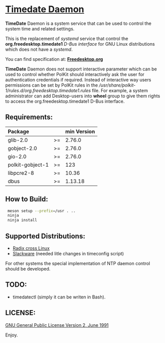
# [Timedate Daemon](https://cgit.radix.pro/radix/timedated.git/)

**TimeDate** Daemon is a system service that can be used to control the system time
and related settings.

This is the replacement of *systemd* service that control the **org.freedesktop.timedate1**
*D-Bus interface* for GNU Linux distributions which does not have a *systemd*.

You can find specification at: [**Freedesktop.org**](https://www.freedesktop.org/software/systemd/man/latest/org.freedesktop.timedate1.html)

**TimeDate** Daemon does not support interactive parameter which can be used to control
whether PolKit should interactively ask the user for authentication credentials if required.
Instead of interactive way users permissions can be set by PolKit rules in the
*/usr/share/polkit-1/rules.d/org.freedesktop.timedate1.rules* file. For example,
a system administrator can add Desktop-users into **wheel** group to give them rights
to access the org.freedesktop.timedate1 D-Bus interface.

## Requirements:

 | Package           |      | min Version  |
 | :---              | :--: | :---         |
 | glib-2.0          |  >=  |  2.76.0      |
 | gobject-2.0       |  >=  |  2.76.0      |
 | gio-2.0           |  >=  |  2.76.0      |
 | polkit-gobject-1  |  >=  |  123         |
 | libpcre2-8        |  >=  |  10.36       |
 | dbus              |  >=  |  1.13.18     |

## How to Build:

```Bash
 meson setup --prefix=/usr . ..
 ninja
 ninja install
```

## Supported Distributions:

 - [Radix cross Linux](https://radix.pro)
 - [Slackware](http://www.slackware.com)
   (needed litle changes in timeconfig script)

For other systems the special implementation of NTP daemon control should be developed.


## TODO:


  - timedatectl (simply it can be writen in Bash).


## LICENSE:

  [GNU General Public License Version 2, June 1991](https://www.gnu.org/licenses/old-licenses/gpl-2.0.en.html)

Enjoy.
